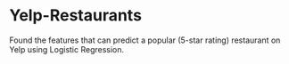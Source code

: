 # Yelp-Restaurants
Found the features that can predict a popular (5-star rating) restaurant on Yelp using Logistic Regression.
